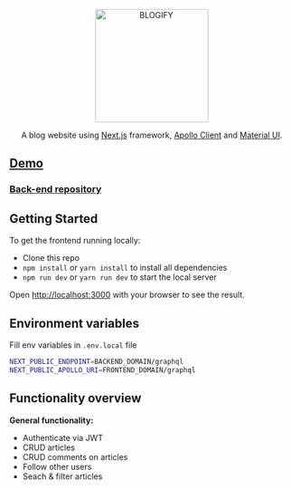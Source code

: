 <p align="center">
  <a href="https://www.hiepnguyen.site/" target="blank"><img src="https://i.ibb.co/jLnn96z/B-2.png" width="200" alt="BLOGIFY" /></a>
</p>
<p align="center">A blog website using  <a href="https://nextjs.org/" target="_blank">Next.js</a> framework, <a href="https://www.apollographql.com/docs/react/" target="_blank">Apollo Client</a> and <a href="https://mui.com/" target="_blank">Material UI</a>.</p>

## <a href="https://www.hiepnguyen.site/">Demo</a>

### <a href="https://github.com/hiepnguyen223/nestjs-blog">Back-end repository</a>

## Getting Started

To get the frontend running locally:

- Clone this repo
- `npm install` or `yarn install` to install all dependencies
- `npm run dev` or `yarn run dev` to start the local server

Open [http://localhost:3000](http://localhost:3000) with your browser to see the result.

## Environment variables
Fill env variables in `.env.local` file
```bash
NEXT_PUBLIC_ENDPOINT=BACKEND_DOMAIN/graphql
NEXT_PUBLIC_APOLLO_URI=FRONTEND_DOMAIN/graphql
```

## Functionality overview

**General functionality:**
- Authenticate via JWT
- CRUD articles
- CRUD comments on articles
- Follow other users
- Seach & filter articles
